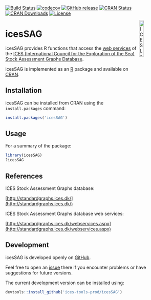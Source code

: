 [![Build Status](https://travis-ci.org/ices-tools-prod/icesSAG.svg?branch=release)](https://travis-ci.org/ices-tools-prod/icesSAG)
[![codecov](https://codecov.io/gh/ices-tools-prod/icesSAG/branch/master/graph/badge.svg)](https://codecov.io/gh/ices-tools-prod/icesSAG)
[![GitHub release](https://img.shields.io/github/release/ices-tools-prod/icesSAG.svg?maxAge=2592000)]()
[![CRAN Status](http://www.r-pkg.org/badges/version/icesSAG)](https://cran.r-project.org/package=icesSAG)
[![CRAN Downloads](http://cranlogs.r-pkg.org/badges/grand-total/icesSAG)](https://cran.r-project.org/package=icesSAG)
[![License](https://img.shields.io/badge/license-GPL%20(%3E%3D%202)-blue.svg)](https://www.gnu.org/licenses/gpl-3.0.en.html)

[<img align="right" alt="ICES Logo" width="17%" height="17%" src="http://www.ices.dk/_layouts/15/1033/images/icesimg/iceslogo.png">](http://www.ices.dk/Pages/default.aspx)

icesSAG
======

icesSAG provides R functions that access the
[web services](https://datras.ices.dk/WebServices/Webservices.aspx) of the
[ICES (International Council for the Exploration of the Sea)](http://www.ices.dk/Pages/default.aspx)
[Stock Assessment Graphs Database](http://ices.dk/marine-data/tools/Pages/stock-assessment-graphs.aspx).

icesSAG is implemented as an [R](https://www.r-project.org) package and
available on [CRAN](https://cran.r-project.org/package=icesSAG).

Installation
------------

icesSAG can be installed from CRAN using the `install.packages` command:

```R
install.packages('icesSAG')
```

Usage
-----

For a summary of the package:

```R
library(icesSAG)
?icesSAG
```

References
----------

ICES Stock Assessment Graphs database:

[http://standardgraphs.ices.dk/](http://standardgraphs.ices.dk/)

ICES Stock Assessment Graphs database web services:

[http://standardgraphs.ices.dk/webservices.aspx](http://standardgraphs.ices.dk/webservices.aspx)

Development
-----------

icesSAG is developed openly on
[GitHub](https://github.com/ices-tools-prod/icesSAG).

Feel free to open an [issue](https://github.com/ices-tools-prod/icesSAG/issues)
there if you encounter problems or have suggestions for future versions.

The current development version can be installed using:

```R
devtools::install_github('ices-tools-prod/icesSAG')
```
